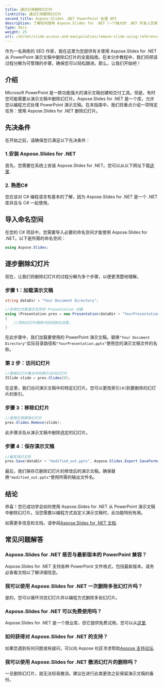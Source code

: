 ```yaml
---
title: 通过引用删除幻灯片
linktitle: 通过引用删除幻灯片
second_title: Aspose.Slides .NET PowerPoint 处理 API
description: 了解如何使用 Aspose.Slides for .NET（一个强大的 .NET 开发人员库）删除 PowerPoint 演示文稿中的幻灯片。
type: docs
weight: 25
url: /zh/net/slide-access-and-manipulation/remove-slide-using-reference/
---
```


作为一名熟练的 SEO 作家，我在这里为您提供有关使用 Aspose.Slides for .NET 从 PowerPoint 演示文稿中删除幻灯片的全面指南。在本分步教程中，我们将把该过程分解为可管理的步骤，确保您可以轻松跟进。那么，让我们开始吧！

## 介绍

Microsoft PowerPoint 是一款功能强大的演示文稿创建和交付工具。但是，有时您可能需要从演示文稿中删除幻灯片。Aspose.Slides for .NET 是一个库，允许您以编程方式处理 PowerPoint 演示文稿。在本指南中，我们将重点介绍一项特定任务：使用 Aspose.Slides for .NET 删除幻灯片。

## 先决条件

在开始之前，请确保您已满足以下先决条件：

### 1.安装 Aspose.Slides for .NET

首先，您需要在系统上安装 Aspose.Slides for .NET。您可以从以下网址下载[这里](https://releases.aspose.com/slides/net/).

### 2. 熟悉C#

您应该对 C# 编程语言有基本的了解，因为 Aspose.Slides for .NET 是一个 .NET 库并且与 C# 一起使用。

## 导入命名空间

在您的 C# 项目中，您需要导入必要的命名空间才能使用 Aspose.Slides for .NET。以下是所需的命名空间：

```csharp
using Aspose.Slides;
```

## 逐步删除幻灯片

现在，让我们将删除幻灯片的过程分解为多个步骤，以便更清楚地理解。

### 步骤 1：加载演示文稿

```csharp
string dataDir = "Your Document Directory";

//实例化代表演示文件的 Presentation 对象
using (Presentation pres = new Presentation(dataDir + "YourPresentation.pptx"))
{
    //您的幻灯片删除代码将放在这里。
}
```

在此步骤中，我们加载要使用的 PowerPoint 演示文稿。替换`"Your Document Directory"`实际目录路径和`"YourPresentation.pptx"`使用您的演示文稿文件的名称。

### 第 2 步：访问幻灯片

```csharp
//使用幻灯片集合中的索引访问幻灯片
ISlide slide = pres.Slides[0];
```

在这里，我们访问演示文稿中的特定幻灯片。您可以更改索引`[0]`到要删除的幻灯片的索引。

### 步骤 3：移除幻灯片

```csharp
//使用引用移除幻灯片
pres.Slides.Remove(slide);
```

此步骤涉及从演示文稿中删除选定的幻灯片。

### 步骤 4：保存演示文稿

```csharp
//编写演示文件
pres.Save(dataDir + "modified_out.pptx", Aspose.Slides.Export.SaveFormat.Pptx);
```

最后，我们保存已删除幻灯片的修改后的演示文稿。确保替换`"modified_out.pptx"`使用所需的输出文件名。

## 结论

恭喜！您已成功学会如何使用 Aspose.Slides for .NET 从 PowerPoint 演示文稿中删除幻灯片。当您需要以编程方式自定义演示文稿时，此功能特别有用。

如需更多信息和文档，请参阅[Aspose.Slides for .NET 文档](https://reference.aspose.com/slides/net/).

## 常见问题解答

### Aspose.Slides for .NET 是否与最新版本的 PowerPoint 兼容？
Aspose.Slides for .NET 支持各种 PowerPoint 文件格式，包括最新版本。请务必查看文档以了解详细信息。

### 我可以使用 Aspose.Slides for .NET 一次删除多张幻灯片吗？
是的，您可以循环浏览幻灯片并以编程方式删除多张幻灯片。

### Aspose.Slides for .NET 可以免费使用吗？
 Aspose.Slides for .NET 是一个商业库，但它提供免费试用。您可以从[这里](https://releases.aspose.com/).

### 如何获得对 Aspose.Slides for .NET 的支持？
如果您遇到任何问题或有疑问，可以向 Aspose 社区寻求帮助[Aspose 支持论坛](https://forum.aspose.com/).

### 我可以使用 Aspose.Slides for .NET 撤消幻灯片的删除吗？
一旦删除幻灯片，就无法轻易撤消。建议在进行此类更改之前保留演示文稿的备份。